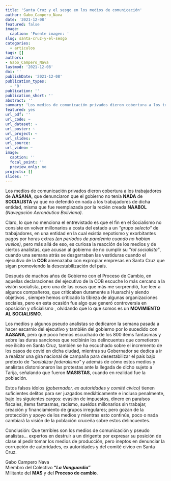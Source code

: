```yaml
---
title: 'Santa Cruz y el sesgo en los medios de comunicación'
author: Gabo_Campero_Nava
date: '2021-12-08'
featured: false
image:
  caption: 'Fuente imagen: '
slug: santa-cruz-y-el-sesgo
categories:
  - articulos
tags: []
authors:
- Gabo_Campero_Nava
lastmod: '2021-12-08'
doi: ''
publishDate: '2021-12-08'
publication_types:
  - '0'
publication: ''
publication_short: ''
abstract: ''
summary: 'Los medios de comunicación privados dieron cobertura a los trabajadores de AASANA, que denunciaron que el gobierno no tenía NADA de SOCIALISTA'
featured: yes
url_pdf: ''
url_code: ~
url_dataset: ~
url_poster: ~
url_project: ~
url_slides: ~
url_source: 
url_video: ~
image:
  caption: ''
  focal_point: ''
  preview_only: no
projects: []
slides: ''
---
```


Los medios de comunicación privados dieron cobertura a los trabajadores de **AASANA**, que denunciaron que el gobierno no tenía **NADA** de **SOCIALISTA** ya que no defendió en nada a los trabajadores de dicha entidad, misma que fue reemplazada por la recién creada **NAABOL** *(Navegación Aeronáutica Boliviana)*.

Claro, lo que no menciona el entrevistado es que el fin en el Socialismo no consiste en volver millonarios a costa del estado a un *"grupo selecto"* de trabajadores, en una entidad en la cual existía nepotismo y exorbitantes pagos por horas extras *(en periodos de pandemia cuando no habían vuelos)*, pero más allá de eso, es curiosa la reacción de los medios y de ciertos analistas, que acusan al gobierno de no cumplir su *"rol socialista"*, cuando una semana atrás se desgarraban las vestiduras cuando el ejecutivo de la **COB** amenazaba con expropiar empresas en Santa Cruz que sigan promoviendo la desestabilización del país.

Después de muchos años de Gobierno con el Proceso de Cambio, en aquellas declaraciones del ejecutivo de la COB escuche lo más cercano a la visión socialista, pero una de las cosas que más me sorprendió, fue leer a algunos compañeros, que criticaban duramente a Huarachi y siendo objetivos , siempre hemos criticado la tibieza de algunas organizaciones sociales, pero en esta ocasión fue algo que generó controversia en oposición y oficialismo , olvidando que lo que somos es un **MOVIMIENTO AL SOCIALISMO**.

Los medios y algunos pseudo analistas se dedicaron la semana pasada a hacer escarnio del ejecutivo y también del gobierno por lo sucedido con **AASANA**, pero que poco hemos escuchado de los 800 ítems fantasmas y sobre las duras sanciones que recibirán los delincuentes que cometieron ese ilícito en Santa Cruz, también se ha escuchado sobre el incremento de los casos de covid en dicha ciudad, mientras su Gobernador se dedica a ir a realizar una gira nacional de campaña para desestabilizar el país bajo pretexto de *"socializar federalismo"* y además de cómo estos medios y analistas distorsionaron las protestas ante la llegada de dicho sujeto a Tarija, señalando que fueron **MASISTAS**, cuando en realidad fue la población. 

Estos falsos ídolos *(gobernador, ex autoridades y comité cívico)* tienen suficientes delitos para ser juzgados mediáticamente e incluso penalmente, bajo los siguientes cargos: evasión de impuestos, dinero en paraísos fiscales, ítems fantasmas, racismo, sueldos millonarios sin trabajar, creación y financiamiento de grupos irregulares; pero gozan de la protección y apoyo de los medios y mientras esto continúe, poco o nada cambiará la visión de la población cruceña sobre estos delincuentes.

Conclusión: Que terribles son los medios de comunicación y pseudo analistas… expertos en destruir a un dirigente por expresar su posición de clase al pedir tomar los medios de producción, pero ineptos en denunciar la corrupción de autoridades, ex autoridades y del comité cívico en Santa Cruz.

Gabo Campero Nava<br>
Miembro del Colectivo **“*La Vanguardia*”**<br>
Militante del **MAS** y del **Proceso de cambio**.<br>
